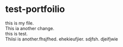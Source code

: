 # test-portfoilio
this is my file. <br/>
This ia another change.<br/>
this is test.<br/>
Thiisi is another.fhsjfhed.
ehekieufjier.
sdjfsh.
djeifjwie